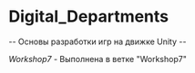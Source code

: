 # Digital_Departments

-- Основы разработки игр  на движке Unity --

*Workshop7* - Выполнена в ветке "Workshop7"

